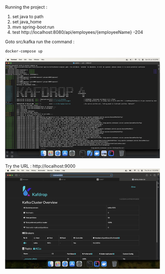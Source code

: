 
Running the project : 
1. set java to path 
2. set java_home
3. mvn spring-boot:run
4. test
http://localhost:8080/api/employees/{employeeName}
-204


Goto src/kafka
run the command : 
```shell
docker-compose up
```
![Response](assets/kafka_start.png)


Try the URL : http://localhost:9000
![Kafdrop](assets/kafdrop.png)

